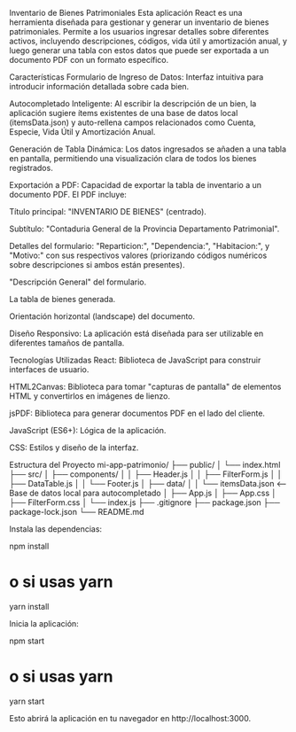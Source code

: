 Inventario de Bienes Patrimoniales
Esta aplicación React es una herramienta diseñada para gestionar y generar un inventario de bienes patrimoniales. Permite a los usuarios ingresar detalles sobre diferentes activos, incluyendo descripciones, códigos, vida útil y amortización anual, y luego generar una tabla con estos datos que puede ser exportada a un documento PDF con un formato específico.

Características
Formulario de Ingreso de Datos: Interfaz intuitiva para introducir información detallada sobre cada bien.

Autocompletado Inteligente: Al escribir la descripción de un bien, la aplicación sugiere ítems existentes de una base de datos local (itemsData.json) y auto-rellena campos relacionados como Cuenta, Especie, Vida Útil y Amortización Anual.

Generación de Tabla Dinámica: Los datos ingresados se añaden a una tabla en pantalla, permitiendo una visualización clara de todos los bienes registrados.

Exportación a PDF: Capacidad de exportar la tabla de inventario a un documento PDF. El PDF incluye:

Título principal: "INVENTARIO DE BIENES" (centrado).

Subtítulo: "Contaduria General de la Provincia Departamento Patrimonial".

Detalles del formulario: "Reparticion:", "Dependencia:", "Habitacion:", y "Motivo:" con sus respectivos valores (priorizando códigos numéricos sobre descripciones si ambos están presentes).

"Descripción General" del formulario.

La tabla de bienes generada.

Orientación horizontal (landscape) del documento.

Diseño Responsivo: La aplicación está diseñada para ser utilizable en diferentes tamaños de pantalla.

Tecnologías Utilizadas
React: Biblioteca de JavaScript para construir interfaces de usuario.

HTML2Canvas: Biblioteca para tomar "capturas de pantalla" de elementos HTML y convertirlos en imágenes de lienzo.

jsPDF: Biblioteca para generar documentos PDF en el lado del cliente.

JavaScript (ES6+): Lógica de la aplicación.

CSS: Estilos y diseño de la interfaz.

Estructura del Proyecto
mi-app-patrimonio/
├── public/
│   └── index.html
├── src/
│   ├── components/
│   │   ├── Header.js
│   │   ├── FilterForm.js
│   │   ├── DataTable.js
│   │   └── Footer.js
│   ├── data/
│   │   └── itemsData.json  <-- Base de datos local para autocompletado
│   ├── App.js
│   ├── App.css
│   ├── FilterForm.css
│   └── index.js
├── .gitignore
├── package.json
├── package-lock.json
└── README.md


Instala las dependencias:

npm install
# o si usas yarn
yarn install

Inicia la aplicación:

npm start
# o si usas yarn
yarn start

Esto abrirá la aplicación en tu navegador en http://localhost:3000.


